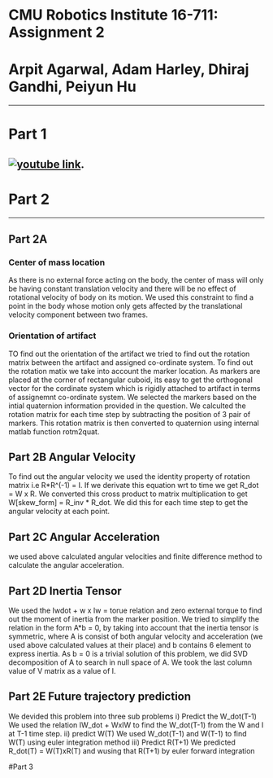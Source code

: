 # CMU Robotics Institute 16-711:  Assignment 2 
# Arpit Agarwal, Adam Harley, Dhiraj Gandhi, Peiyun Hu
----
# Part 1

[![youtube link](http://img.youtube.com/vi/5jx8qBW6Ke4/0.jpg)](https://www.youtube.com/watch?v=5jx8qBW6Ke4). 
----
# Part 2 
----
## Part 2A
### Center of mass location
As there is no external force acting on the body, the center of mass will only be having constant translation velocity and there will be no effect of rotational velocity of body on its motion. We used this constraint to find a point in the body whose motion only gets affected by the translational velocity component between two frames. 
### Orientation of artifact
TO find out the orientation of the artifact we tried to find out the rotation matrix between the artifact and assigned co-ordinate system. To find out the rotation matix we take into account the marker location. As markers are placed at the corner of rectangular cuboid, its easy to get the orthogonal vector for the cordinate system which is rigidly attached to artifact in terms of assignemnt co-ordinate system. We selected the markers based on the intial quaternion information provided in the question. We calculted the rotation matrix for each time step by subtracting the position of 3 pair of markers. This rotation matrix is then converted to quaternion using internal matlab function rotm2quat.

## Part 2B Angular Velocity
To find out the angular velocity we used the identity property of rotation matrix i.e R*R^(-1) = I. If we derivate this equation wrt to time we get R_dot = W x R. We converted this cross product to matrix multiplication to get W[skew_form] = R_inv * R_dot. We did this for each time step to get the angular velocity at each point.

## Part 2C Angular Acceleration
we used above calculated angular velocities and finite difference method to calculate the angular acceleration.

## Part 2D Inertia Tensor
We used the Iwdot + w x Iw = torue relation and zero external torque to find out the moment of inertia from the marker position. We tried to simplify the relation in the form A*b = 0, by taking into account that the inertia tensor is symmetric, where A is consist of both angular velocity and acceleration (we used above calculated values at their place) and b contains 6 element to express inertia. As b = 0  is a trivial solution of this problem, we did SVD decomposition of A to search in null space of A. We took the last column value of V matrix as a value of I.

## Part 2E Future trajectory prediction
We devided this problem into three sub problems
i) Predict the W_dot(T-1)
We used the relation IW_dot + WxIW to find the W_dot(T-1) from the W and I at T-1 time step.
ii) predict W(T)
We used W_dot(T-1) and W(T-1) to find W(T) using euler integration method 
iii) Predict R(T+1)
We predicted R_dot(T) = W(T)xR(T) and wusing that R(T+1) by euler forward integration
 
#Part 3

